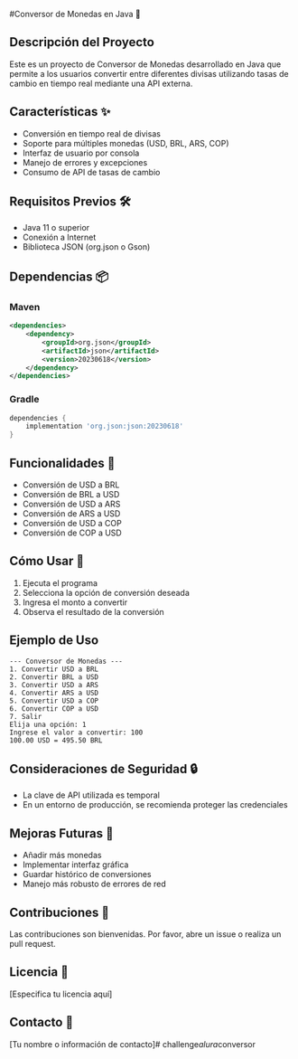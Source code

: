 #Conversor de Monedas en Java 💱

## Descripción del Proyecto

Este es un proyecto de Conversor de Monedas desarrollado en Java que permite a los usuarios convertir entre diferentes divisas utilizando tasas de cambio en tiempo real mediante una API externa.

## Características ✨

- Conversión en tiempo real de divisas
- Soporte para múltiples monedas (USD, BRL, ARS, COP)
- Interfaz de usuario por consola
- Manejo de errores y excepciones
- Consumo de API de tasas de cambio

## Requisitos Previos 🛠️

- Java 11 o superior
- Conexión a Internet
- Biblioteca JSON (org.json o Gson)

## Dependencias 📦

### Maven
```xml
<dependencies>
    <dependency>
        <groupId>org.json</groupId>
        <artifactId>json</artifactId>
        <version>20230618</version>
    </dependency>
</dependencies>
```

### Gradle
```groovy
dependencies {
    implementation 'org.json:json:20230618'
}
```

## Funcionalidades 🔄

- Conversión de USD a BRL
- Conversión de BRL a USD
- Conversión de USD a ARS
- Conversión de ARS a USD
- Conversión de USD a COP
- Conversión de COP a USD

## Cómo Usar 🚀

1. Ejecuta el programa
2. Selecciona la opción de conversión deseada
3. Ingresa el monto a convertir
4. Observa el resultado de la conversión

## Ejemplo de Uso

```
--- Conversor de Monedas ---
1. Convertir USD a BRL
2. Convertir BRL a USD
3. Convertir USD a ARS
4. Convertir ARS a USD
5. Convertir USD a COP
6. Convertir COP a USD
7. Salir
Elija una opción: 1
Ingrese el valor a convertir: 100
100.00 USD = 495.50 BRL
```

## Consideraciones de Seguridad 🔒

- La clave de API utilizada es temporal
- En un entorno de producción, se recomienda proteger las credenciales

## Mejoras Futuras 🌟

- Añadir más monedas
- Implementar interfaz gráfica
- Guardar histórico de conversiones
- Manejo más robusto de errores de red

## Contribuciones 🤝

Las contribuciones son bienvenidas. Por favor, abre un issue o realiza un pull request.

## Licencia 📄

[Especifica tu licencia aquí]

## Contacto 📧

[Tu nombre o información de contacto]#   c h a l l e n g e _ a l u r a _ c o n v e r s o r 
 
 
